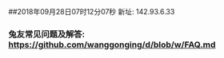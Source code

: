 ##2018年09月28日07时12分07秒 新址: 142.93.6.33
### 兔友常见问题及解答: https://github.com/wanggonging/d/blob/w/FAQ.md
